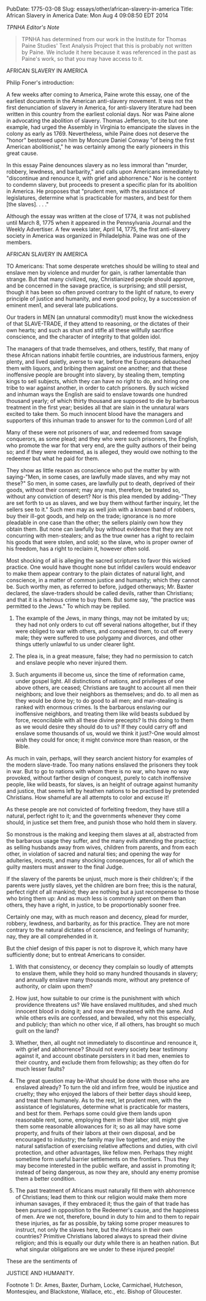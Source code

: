 PubDate: 1775-03-08
Slug: essays/other/african-slavery-in-america
Title: African Slavery in America
Date: Mon Aug  4 09:08:50 EDT 2014


  _*TPNHA Editor's Note*_
>
> TPNHA has determined from our work in the Institute for Thomas Paine 
> Studies' Text Analysis Project that this is probably not written by
> Paine. We include it here because it was referenced in the past as
> Paine's work, so that you may have access to it.



   AFRICAN SLAVERY IN AMERICA

   Philip Foner's introduction:

   A few weeks after coming to America, Paine wrote this essay, one of the
   earliest documents in the American anti-slavery movement. It was not the
   first denunciation of slavery in America, for anti-slavery literature had
   been written in this country from the earliest colonial days. Nor was
   Paine alone in advocating the abolition of slavery. Thomas Jefferson, to
   cite but one example, had urged the Assembly in Virginia to emancipate the
   slaves in the colony as early as 1769. Nevertheless, while Paine does not
   deserve the "honor" bestowed upon him by Moncure Daniel Conway "of being
   the first American abolitionist," he was certainly among the early
   pioneers in this great cause.

   In this essay Paine denounces slavery as no less immoral than "murder,
   robbery, lewdness, and barbarity," and calls upon Americans immediately to
   "discontinue and renounce it, with grief and abhorrence." Nor is he
   content to condemn slavery, but proceeds to present a specific plan for
   its abolition in America. He proposes that "prudent men, with the
   assistance of legislatures, determine what is practicable for masters, and
   best for them [the slaves]. . . ."

   Although the essay was written at the close of 1774, it was not published
   until March 8, 1775 when it appeared in the Pennsylvania Journal and the
   Weekly Advertiser. A few weeks later, April 14, 1775, the first
   anti-slavery society in America was organized in Philadelphia. Paine was
   one of the members. 

   AFRICAN SLAVERY IN AMERICA

   TO Americans: That some desperate wretches should be willing to steal and
   enslave men by violence and murder for gain, is rather lamentable than
   strange. But that many civilized, nay, Christianized people should
   approve, and be concerned in the savage practice, is surprising; and still
   persist, though it has been so often proved contrary to the light of
   nature, to every principle of justice and humanity, and even good policy,
   by a succession of eminent men1, and several late publications.

   Our traders in MEN (an unnatural commodity!) must know the wickedness of
   that SLAVE-TRADE, if they attend to reasoning, or the dictates of their
   own hearts; and such as shun and stifle all these willfully sacrifice
   conscience, and the character of integrity to that golden idol.

   The managers of that trade themselves, and others, testify, that many of
   these African nations inhabit fertile countries, are industrious farmers,
   enjoy plenty, and lived quietly, averse to war, before the Europeans
   debauched them with liquors, and bribing them against one another; and
   that these inoffensive people are brought into slavery, by stealing them,
   tempting kings to sell subjects, which they can have no right to do, and
   hiring one tribe to war against another, in order to catch prisoners. By
   such wicked and inhuman ways the English are said to enslave towards one
   hundred thousand yearly; of which thirty thousand are supposed to die by
   barbarous treatment in the first year; besides all that are slain in the
   unnatural wars excited to take them. So much innocent blood have the
   managers and supporters of this inhuman trade to answer for to the common
   Lord of all!

   Many of these were not prisoners of war, and redeemed from savage
   conquerors, as some plead; and they who were such prisoners, the English,
   who promote the war for that very end, are the guilty authors of their
   being so; and if they were redeemed, as is alleged, they would owe nothing
   to the redeemer but what he paid for them.

   They show as little reason as conscience who put the matter by with
   saying-"Men, in some cases, are lawfully made slaves, and why may not
   these?" So men, in some cases, are lawfully put to death, deprived of
   their goods, without their consent; may any man, therefore, be treated so,
   without any conviction of desert? Nor is this plea mended by adding-"They
   are set forth to us as slaves, and we buy them without farther inquiry,
   let the sellers see to it." Such men may as well join with a known band of
   robbers, buy their ill-got goods, and help on the trade; ignorance is no
   more pleadable in one case than the other; the sellers plainly own how
   they obtain them. But none can lawfully buy without evidence that they are
   not concurring with men-stealers; and as the true owner has a right to
   reclaim his goods that were stolen, and sold; so the slave, who is proper
   owner of his freedom, has a right to reclaim it, however often sold.

   Most shocking of all is alleging the sacred scriptures to favor this
   wicked practice. One would have thought none but infidel cavilers would
   endeavor to make them appear contrary to the plain dictates of natural
   light, and conscience, in a matter of common justice and humanity; which
   they cannot be. Such worthy men, as referred to before, judged otherways;
   Mr. Baxter declared, the slave-traders should be called devils, rather
   than Christians; and that it is a heinous crime to buy them. But some say,
   "the practice was permitted to the Jews." To which may be replied.

   1. The example of the Jews, in many things, may not be imitated by us;
   they had not only orders to cut off several nations altogether, but if
   they were obliged to war with others, and conquered them, to cut off every
   male; they were suffered to use polygamy and divorces, and other things
   utterly unlawful to us under clearer light.

   2. The plea is, in a great measure, false; they had no permission to catch
   and enslave people who never injured them.

   3. Such arguments ill become us, since the time of reformation came, under
   gospel light. All distinctions of nations, and privileges of one above
   others, are ceased; Christians are taught to account all men their
   neighbors; and love their neighbors as themselves; and do. to all men as
   they would be done by; to do good to all men; and man-stealing is ranked
   with enormous crimes. Is the barbarous enslaving our inoffensive
   neighbors, and treating them like wild beasts subdued by force,
   reconcilable with all these divine precepts? Is this doing to them as we
   would desire they should do to us? If they could carry off and enslave
   some thousands of us, would we think it just?-One would almost wish they
   could for once; it might convince more than reason, or the Bible.

   As much in vain, perhaps, will they search ancient history for examples of
   the modern slave-trade. Too many nations enslaved the prisoners they took
   in war. But to go to nations with whom there is no war, who have no way
   provoked, without farther design of conquest, purely to catch inoffensive
   people, like wild beasts, for slaves, is an height of outrage against
   humanity and justice, that seems left by heathen nations to be practised
   by pretended Christians. How shameful are all attempts to color and excuse
   it!

   As these people are not convicted of forfeiting freedom, they have still a
   natural, perfect right to it; and the governments whenever they come
   should, in justice set them free, and punish those who hold them in
   slavery.

   So monstrous is the making and keeping them slaves at all, abstracted from
   the barbarous usage they suffer, and the many evils attending the
   practice; as selling husbands away from wives, children from parents, and
   from each other, in violation of sacred and natural ties; and opening the
   way for adulteries, incests, and many shocking consequences, for all of
   which the guilty masters must answer to the final Judge.

   If the slavery of the parents be unjust, much more is their children's; if
   the parents were justly slaves, yet the children are born free; this is
   the natural, perfect right of all mankind; they are nothing but a just
   recompense to those who bring them up: And as much less is commonly spent
   on them than others, they have a right, in justice, to be proportionably
   sooner free.

   Certainly one may, with as much reason and decency, plead for murder,
   robbery, lewdness, and barbarity, as for this practice. They are not more
   contrary to the natural dictates of conscience, and feelings of humanity;
   nay, they are all comprehended in it.

   But the chief design of this paper is not to disprove it, which many have
   sufficiently done; but to entreat Americans to consider.

   1. With that consistency, or decency they complain so loudly of attempts
   to enslave them, while they hold so many hundred thousands in slavery; and
   annually enslave many thousands more, without any pretence of authority,
   or claim upon them?

   2. How just, how suitable to our crime is the punishment with which
   providence threatens us? We have enslaved multitudes, and shed
   much innocent blood in doing it; and now are threatened with the same. And
   while others evils are confessed, and bewailed, why not this especially,
   and publicly; than which no other vice, if all others, has brought so much
   guilt on the land?

   3. Whether, then, all ought not immediately to discontinue and renounce
   it, with grief and abhorrence? Should not every society bear testimony
   against it, and account obstinate persisters in it bad men, enemies to
   their country, and exclude them from fellowship; as they often do for much
   lesser faults?

   4. The great question may be-What should be done with those who are
   enslaved already? To turn the old and infirm free, would be injustice and
   cruelty; they who enjoyed the labors of their better days should keep, and
   treat them humanely. As to the rest, let prudent men, with the assistance
   of legislatures, determine what is practicable for masters, and best for
   them. Perhaps some could give them lands upon reasonable rent, some,
   employing them in their labor still, might give them some reasonable
   allowances for it; so as all may have some property, and fruits of their
   labors at their own disposal, and be encouraged to industry; the family
   may live together, and enjoy the natural satisfaction of exercising
   relative affections and duties, with civil protection, and other
   advantages, like fellow men. Perhaps they might sometime form useful
   barrier settlements on the frontiers. Thus they may become interested in
   the public welfare, and assist in promoting it; instead of being
   dangerous, as now they are, should any enemy promise them a better
   condition.

   5. The past treatment of Africans must naturally fill them with abhorrence
   of Christians; lead them to think our religion would make them more
   inhuman savages, if they embraced it; thus the gain of that trade has been
   pursued in opposition to the Redeemer's cause, and the happiness of men.
   Are we not, therefore, bound in duty to him and to them to repair these
   injuries, as far as possible, by taking some proper measures to instruct,
   not only the slaves here, but the Africans in their own countries?
   Primitive Christians labored always to spread their divine religion; and
   this is equally our duty while there is an heathen nation. But what
   singular obligations are we under to these injured people!

   These are the sentiments of

   JUSTICE AND HUMANITY.

   Footnote 1: Dr. Ames, Baxter, Durham, Locke, Carmichael, Hutcheson,
   Montesqieu, and Blackstone, Wallace, etc., etc. Bishop of Gloucester.
